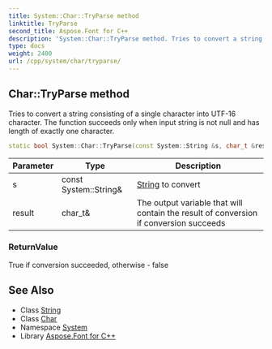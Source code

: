 ```yaml
---
title: System::Char::TryParse method
linktitle: TryParse
second_title: Aspose.Font for C++
description: 'System::Char::TryParse method. Tries to convert a string consisting of a single character into UTF-16 character. The function succeeds only when input string is not null and has length of exactly one character in C++.'
type: docs
weight: 2400
url: /cpp/system/char/tryparse/
---
```

## Char::TryParse method


Tries to convert a string consisting of a single character into UTF-16 character. The function succeeds only when input string is not null and has length of exactly one character.

```cpp
static bool System::Char::TryParse(const System::String &s, char_t &result)
```


| Parameter | Type | Description |
| --- | --- | --- |
| s | const System::String\& | [String](../../string/) to convert |
| result | char_t\& | The output variable that will contain the result of conversion if conversion succeeds |

### ReturnValue

True if conversion succeeded, otherwise - false

## See Also

* Class [String](../../string/)
* Class [Char](../)
* Namespace [System](../../)
* Library [Aspose.Font for C++](../../../)
